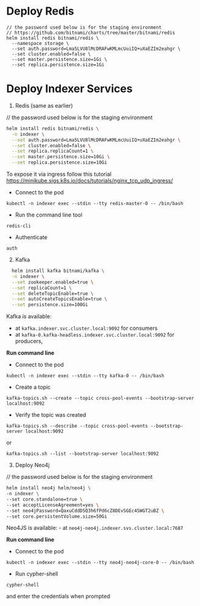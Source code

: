 # Deploy Redis

```
// the password used below is for the staging environment
// https://github.com/bitnami/charts/tree/master/bitnami/redis
helm install redis bitnami/redis \
  --namespace storage \
  --set auth.password=Lma5LVU8lMcDRAFwKMLmcUuiIQ+uXaEZIm2eahgr \
  --set cluster.enabled=false \
  --set master.persistence.size=1Gi \
  --set replica.persistence.size=1Gi
```

# Deploy Indexer Services

1. Redis (same as earlier)

// the password used below is for the staging environment

```bash
helm install redis bitnami/redis \
  -n indexer \
  --set auth.password=Lma5LVU8lMcDRAFwKMLmcUuiIQ+uXaEZIm2eahgr \
  --set cluster.enabled=false \
  --set replica.replicaCount=1 \
  --set master.persistence.size=10Gi \
  --set replica.persistence.size=10Gi
```

To expose it via ingress follow this tutorial https://minikube.sigs.k8s.io/docs/tutorials/nginx_tcp_udp_ingress/

- Connect to the pod

`kubectl -n indexer exec --stdin --tty redis-master-0 -- /bin/bash`

- Run the command line tool

`redis-cli`

- Authenticate

`auth`

2. Kafka

```bash
  helm install kafka bitnami/kafka \
  -n indexer \
  --set zookeeper.enabled=true \
  --set replicaCount=1 \
  --set deleteTopicEnable=true \
  --set autoCreateTopicsEnable=true \
  --set persistence.size=100Gi
```

Kafka is available:

- at `kafka.indexer.svc.cluster.local:9092` for consumers
- at `kafka-0.kafka-headless.indexer.svc.cluster.local:9092` for producers,

**Run command line**

- Connect to the pod

`kubectl -n indexer exec --stdin --tty kafka-0 -- /bin/bash`

- Create a topic

`kafka-topics.sh --create --topic cross-pool-events --bootstrap-server localhost:9092`

- Verify the topic was created

`kafka-topics.sh --describe --topic cross-pool-events --bootstrap-server localhost:9092`

or

`kafka-topics.sh --list --bootstrap-server localhost:9092`

3. Deploy Neo4j

// the password used below is for the staging environment

```bash
helm install neo4j helm/neo4j \
-n indexer \
--set core.standalone=true \
--set acceptLicenseAgreement=yes \
--set neo4jPassword=QaxuCddD5Q3h6fPd6cZ8DEvSGEc4SWGT2uBZ \
--set core.persistentVolume.size=50Gi
```

Neo4JS is available: - at `neo4j-neo4j.indexer.svs.cluster.local:7687`

**Run command line**

- Connect to the pod

`kubectl -n indexer exec --stdin --tty neo4j-neo4j-core-0 -- /bin/bash`

- Run cypher-shell

`cypher-shell`

and enter the credentials when prompted
